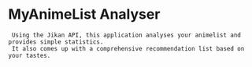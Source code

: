 # MyAnimeList Analyser

     Using the Jikan API, this application analyses your animelist and provides simple statistics.
     It also comes up with a comprehensive recommendation list based on your tastes.

